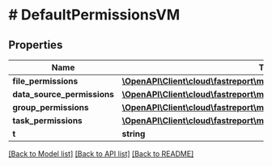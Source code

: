 # # DefaultPermissionsVM

## Properties

Name | Type | Description | Notes
------------ | ------------- | ------------- | -------------
**file_permissions** | [**\OpenAPI\Client\cloud\fastreport\model\FilePermissionsCRUDVM**](FilePermissionsCRUDVM.md) |  | [optional]
**data_source_permissions** | [**\OpenAPI\Client\cloud\fastreport\model\DataSourcePermissionsCRUDVM**](DataSourcePermissionsCRUDVM.md) |  | [optional]
**group_permissions** | [**\OpenAPI\Client\cloud\fastreport\model\GroupPermissionsCRUDVM**](GroupPermissionsCRUDVM.md) |  | [optional]
**task_permissions** | [**\OpenAPI\Client\cloud\fastreport\model\TaskPermissionsCRUDVM**](TaskPermissionsCRUDVM.md) |  | [optional]
**t** | **string** |  |

[[Back to Model list]](../../README.md#models) [[Back to API list]](../../README.md#endpoints) [[Back to README]](../../README.md)
